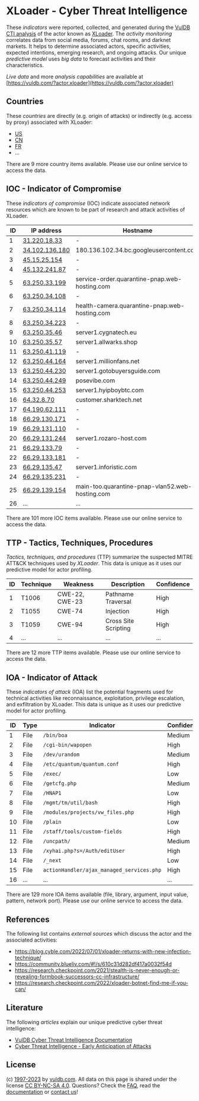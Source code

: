 # XLoader - Cyber Threat Intelligence

These _indicators_ were reported, collected, and generated during the [VulDB CTI analysis](https://vuldb.com/?kb.cti) of the actor known as [XLoader](https://vuldb.com/?actor.xloader). The _activity monitoring_ correlates data from social media, forums, chat rooms, and darknet markets. It helps to determine associated actors, specific activities, expected intentions, emerging research, and ongoing attacks. Our unique _predictive model_ uses _big data_ to forecast activities and their characteristics.

_Live data_ and more _analysis capabilities_ are available at [https://vuldb.com/?actor.xloader](https://vuldb.com/?actor.xloader)

## Countries

These _countries_ are directly (e.g. origin of attacks) or indirectly (e.g. access by proxy) associated with XLoader:

* [US](https://vuldb.com/?country.us)
* [CN](https://vuldb.com/?country.cn)
* [FR](https://vuldb.com/?country.fr)
* ...

There are 9 more country items available. Please use our online service to access the data.

## IOC - Indicator of Compromise

These _indicators of compromise_ (IOC) indicate associated network resources which are known to be part of research and attack activities of XLoader.

ID | IP address | Hostname | Campaign | Confidence
-- | ---------- | -------- | -------- | ----------
1 | [31.220.18.33](https://vuldb.com/?ip.31.220.18.33) | - | - | High
2 | [34.102.136.180](https://vuldb.com/?ip.34.102.136.180) | 180.136.102.34.bc.googleusercontent.com | - | Medium
3 | [45.15.25.154](https://vuldb.com/?ip.45.15.25.154) | - | - | High
4 | [45.132.241.87](https://vuldb.com/?ip.45.132.241.87) | - | - | High
5 | [63.250.33.199](https://vuldb.com/?ip.63.250.33.199) | service-order.quarantine-pnap.web-hosting.com | - | High
6 | [63.250.34.108](https://vuldb.com/?ip.63.250.34.108) | - | - | High
7 | [63.250.34.114](https://vuldb.com/?ip.63.250.34.114) | health-camera.quarantine-pnap.web-hosting.com | - | High
8 | [63.250.34.223](https://vuldb.com/?ip.63.250.34.223) | - | - | High
9 | [63.250.35.46](https://vuldb.com/?ip.63.250.35.46) | server1.cygnatech.eu | - | High
10 | [63.250.35.57](https://vuldb.com/?ip.63.250.35.57) | server1.allwarks.shop | - | High
11 | [63.250.41.119](https://vuldb.com/?ip.63.250.41.119) | - | - | High
12 | [63.250.44.164](https://vuldb.com/?ip.63.250.44.164) | server1.millionfans.net | - | High
13 | [63.250.44.230](https://vuldb.com/?ip.63.250.44.230) | server1.gotobuyersguide.com | - | High
14 | [63.250.44.249](https://vuldb.com/?ip.63.250.44.249) | posevibe.com | - | High
15 | [63.250.44.253](https://vuldb.com/?ip.63.250.44.253) | server1.hyipboybtc.com | - | High
16 | [64.32.8.70](https://vuldb.com/?ip.64.32.8.70) | customer.sharktech.net | - | High
17 | [64.190.62.111](https://vuldb.com/?ip.64.190.62.111) | - | - | High
18 | [66.29.130.171](https://vuldb.com/?ip.66.29.130.171) | - | - | High
19 | [66.29.131.110](https://vuldb.com/?ip.66.29.131.110) | - | - | High
20 | [66.29.131.244](https://vuldb.com/?ip.66.29.131.244) | server1.rozaro-host.com | - | High
21 | [66.29.133.79](https://vuldb.com/?ip.66.29.133.79) | - | - | High
22 | [66.29.133.181](https://vuldb.com/?ip.66.29.133.181) | - | - | High
23 | [66.29.135.47](https://vuldb.com/?ip.66.29.135.47) | server1.inforistic.com | - | High
24 | [66.29.135.231](https://vuldb.com/?ip.66.29.135.231) | - | - | High
25 | [66.29.139.154](https://vuldb.com/?ip.66.29.139.154) | main-too.quarantine-pnap-vlan52.web-hosting.com | - | High
26 | ... | ... | ... | ...

There are 101 more IOC items available. Please use our online service to access the data.

## TTP - Tactics, Techniques, Procedures

_Tactics, techniques, and procedures_ (TTP) summarize the suspected MITRE ATT&CK techniques used by _XLoader_. This data is unique as it uses our predictive model for actor profiling.

ID | Technique | Weakness | Description | Confidence
-- | --------- | -------- | ----------- | ----------
1 | T1006 | CWE-22, CWE-23 | Pathname Traversal | High
2 | T1055 | CWE-74 | Injection | High
3 | T1059 | CWE-94 | Cross Site Scripting | High
4 | ... | ... | ... | ...

There are 12 more TTP items available. Please use our online service to access the data.

## IOA - Indicator of Attack

These _indicators of attack_ (IOA) list the potential fragments used for technical activities like reconnaissance, exploitation, privilege escalation, and exfiltration by XLoader. This data is unique as it uses our predictive model for actor profiling.

ID | Type | Indicator | Confidence
-- | ---- | --------- | ----------
1 | File | `/bin/boa` | Medium
2 | File | `/cgi-bin/wapopen` | High
3 | File | `/dev/urandom` | Medium
4 | File | `/etc/quantum/quantum.conf` | High
5 | File | `/exec/` | Low
6 | File | `/getcfg.php` | Medium
7 | File | `/HNAP1` | Low
8 | File | `/mgmt/tm/util/bash` | High
9 | File | `/modules/projects/vw_files.php` | High
10 | File | `/plain` | Low
11 | File | `/staff/tools/custom-fields` | High
12 | File | `/uncpath/` | Medium
13 | File | `/xyhai.php?s=/Auth/editUser` | High
14 | File | `/_next` | Low
15 | File | `actionHandler/ajax_managed_services.php` | High
16 | ... | ... | ...

There are 129 more IOA items available (file, library, argument, input value, pattern, network port). Please use our online service to access the data.

## References

The following list contains _external sources_ which discuss the actor and the associated activities:

* https://blog.cyble.com/2022/07/01/xloader-returns-with-new-infection-technique/
* https://community.blueliv.com/#!/s/610c31d282df417a0032f54d
* https://research.checkpoint.com/2021/stealth-is-never-enough-or-revealing-formbook-successors-cc-infrastructure/
* https://research.checkpoint.com/2022/xloader-botnet-find-me-if-you-can/

## Literature

The following _articles_ explain our unique predictive cyber threat intelligence:

* [VulDB Cyber Threat Intelligence Documentation](https://vuldb.com/?kb.cti)
* [Cyber Threat Intelligence - Early Anticipation of Attacks](https://www.scip.ch/en/?labs.20201022)

## License

(c) [1997-2023](https://vuldb.com/?kb.changelog) by [vuldb.com](https://vuldb.com/?kb.about). All data on this page is shared under the license [CC BY-NC-SA 4.0](https://creativecommons.org/licenses/by-nc-sa/4.0/). Questions? Check the [FAQ](https://vuldb.com/?kb.faq), read the [documentation](https://vuldb.com/?kb) or [contact us](https://vuldb.com/?contact)!
